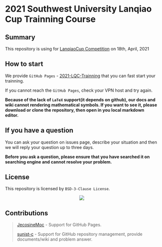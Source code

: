 <!--
 * @Author: Sunist Chan
 * @Date: 2021-03-29 03:45:28
 * @LastEditTime: 2021-03-29 06:28:37
 * @LastEditors: Sunist Chan
 * @Description: 
 * @FilePath: /2021-LQC-Trainning/README.md
-->

# 2021 Southwest University Lanqiao Cup Trainning Course #

## Summary ##

This repository is using for [LanqiaoCup Competition](https://dasai.lanqiao.cn) on 18th, April, 2021

## How to start ##

We provide `GitHub Pages` - [2021-LQC-Trainning](https://swu-acm-lab.github.io/2021-LQC-Trainning) that you can fast start your trainning.

If you cannot reach the `GitHub Pages`, check your VPN host and try again.

**Because of the lack of `LaTeX` support(it depends on github), our docs and wiki cannot rendering mathematical symbols. If you want to see it, please download or clone the repository, then open in you local markdown editor.**

## If you have a question ##

You can ask your question on issues page, describe your situation and then we will reply your question up to three days.

**Before you ask a question, please ensure that you have searched it on searching engine and cannot resolve your problem.**

## License ##

This repository is licensed by `BSD-3-Clause License`.

<center><img src = "https://upload.wikimedia.org/wikipedia/commons/d/d5/License_icon-bsd-88x31.svg" /></center>

## Contributions ##

> [JecosineMoc](https://github.com/Jecosine) - Support for GitHub Pages.
> 
> [sunist-c](https://github.com/sunist-c) - Support for GitHub repository management, provide documents/wiki and problem answer.